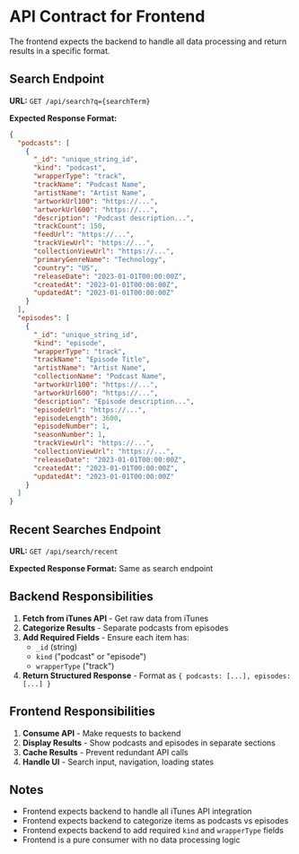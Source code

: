 # API Contract for Frontend

The frontend expects the backend to handle all data processing and return results in a specific format.

## Search Endpoint

**URL:** `GET /api/search?q={searchTerm}`

**Expected Response Format:**
```json
{
  "podcasts": [
    {
      "_id": "unique_string_id",
      "kind": "podcast",
      "wrapperType": "track",
      "trackName": "Podcast Name",
      "artistName": "Artist Name",
      "artworkUrl100": "https://...",
      "artworkUrl600": "https://...",
      "description": "Podcast description...",
      "trackCount": 150,
      "feedUrl": "https://...",
      "trackViewUrl": "https://...",
      "collectionViewUrl": "https://...",
      "primaryGenreName": "Technology",
      "country": "US",
      "releaseDate": "2023-01-01T00:00:00Z",
      "createdAt": "2023-01-01T00:00:00Z",
      "updatedAt": "2023-01-01T00:00:00Z"
    }
  ],
  "episodes": [
    {
      "_id": "unique_string_id",
      "kind": "episode",
      "wrapperType": "track",
      "trackName": "Episode Title",
      "artistName": "Artist Name",
      "collectionName": "Podcast Name",
      "artworkUrl100": "https://...",
      "artworkUrl600": "https://...",
      "description": "Episode description...",
      "episodeUrl": "https://...",
      "episodeLength": 3600,
      "episodeNumber": 1,
      "seasonNumber": 1,
      "trackViewUrl": "https://...",
      "collectionViewUrl": "https://...",
      "releaseDate": "2023-01-01T00:00:00Z",
      "createdAt": "2023-01-01T00:00:00Z",
      "updatedAt": "2023-01-01T00:00:00Z"
    }
  ]
}
```

## Recent Searches Endpoint

**URL:** `GET /api/search/recent`

**Expected Response Format:** Same as search endpoint

## Backend Responsibilities

1. **Fetch from iTunes API** - Get raw data from iTunes
2. **Categorize Results** - Separate podcasts from episodes
3. **Add Required Fields** - Ensure each item has:
   - `_id` (string)
   - `kind` ("podcast" or "episode")
   - `wrapperType` ("track")
4. **Return Structured Response** - Format as `{ podcasts: [...], episodes: [...] }`

## Frontend Responsibilities

1. **Consume API** - Make requests to backend
2. **Display Results** - Show podcasts and episodes in separate sections
3. **Cache Results** - Prevent redundant API calls
4. **Handle UI** - Search input, navigation, loading states

## Notes

- Frontend expects backend to handle all iTunes API integration
- Frontend expects backend to categorize items as podcasts vs episodes
- Frontend expects backend to add required `kind` and `wrapperType` fields
- Frontend is a pure consumer with no data processing logic

